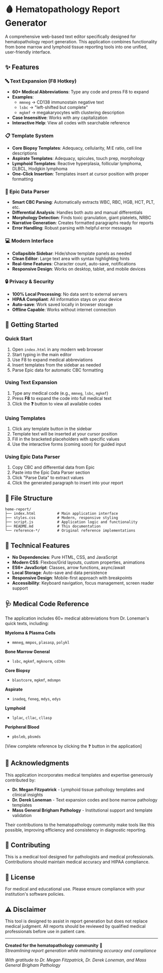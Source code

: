 # 🩸 Hematopathology Report Generator

A comprehensive web-based text editor specifically designed for hematopathology report generation. This application combines functionality from bone marrow and lymphoid tissue reporting tools into one unified, user-friendly interface.

## ✨ Features

### 🔤 Text Expansion (F8 Hotkey)
- **60+ Medical Abbreviations**: Type any code and press F8 to expand
- **Examples**: 
  - `mmneg` → CD138 immunostain negative text
  - `lsbc` → "left-shifted but complete"
  - `mgkmf` → megakaryocytes with clustering description
- **Case Insensitive**: Works with any capitalization
- **Interactive Help**: View all codes with searchable reference

### 📋 Template System
- **Core Biopsy Templates**: Adequacy, cellularity, M:E ratio, cell line descriptions
- **Aspirate Templates**: Adequacy, spicules, touch prep, morphology
- **Lymphoid Templates**: Reactive hyperplasia, follicular lymphoma, DLBCL, Hodgkin lymphoma
- **One-Click Insertion**: Templates insert at cursor position with proper formatting

### 🏥 Epic Data Parser
- **Smart CBC Parsing**: Automatically extracts WBC, RBC, HGB, HCT, PLT, etc.
- **Differential Analysis**: Handles both auto and manual differentials
- **Morphology Detection**: Finds toxic granulation, giant platelets, NRBC
- **Narrative Generation**: Creates formatted paragraphs ready for reports
- **Error Handling**: Robust parsing with helpful error messages

### 💻 Modern Interface
- **Collapsible Sidebar**: Hide/show template panels as needed
- **Clean Editor**: Large text area with syntax highlighting hints
- **Real-time Features**: Character count, auto-save, notifications
- **Responsive Design**: Works on desktop, tablet, and mobile devices

### 🔒 Privacy & Security
- **100% Local Processing**: No data sent to external servers
- **HIPAA Compliant**: All information stays on your device
- **Auto-save**: Work saved locally in browser storage
- **Offline Capable**: Works without internet connection

## 🚀 Getting Started

### Quick Start
1. Open `index.html` in any modern web browser
2. Start typing in the main editor
3. Use F8 to expand medical abbreviations
4. Insert templates from the sidebar as needed
5. Parse Epic data for automatic CBC formatting

### Using Text Expansion
1. Type any medical code (e.g., `mmneg`, `lsbc`, `mgkmf`)
2. Press **F8** to expand the code into full medical text
3. Click the **❓** button to view all available codes

### Using Templates
1. Click any template button in the sidebar
2. Template text will be inserted at your cursor position
3. Fill in the bracketed placeholders with specific values
4. Use the interactive forms (coming soon) for guided input

### Using Epic Data Parser
1. Copy CBC and differential data from Epic
2. Paste into the Epic Data Parser section
3. Click "Parse Data" to extract values
4. Click the generated paragraph to insert into your report

## 📁 File Structure

```
heme-report/
├── index.html          # Main application interface
├── styles.css          # Modern, responsive styling
├── script.js           # Application logic and functionality
├── README.md           # This documentation
└── reference-*/        # Original reference implementations
```

## 🔧 Technical Features

- **No Dependencies**: Pure HTML, CSS, and JavaScript
- **Modern CSS**: Flexbox/Grid layouts, custom properties, animations
- **ES6+ JavaScript**: Classes, arrow functions, async/await
- **Local Storage**: Auto-save and data persistence
- **Responsive Design**: Mobile-first approach with breakpoints
- **Accessibility**: Keyboard navigation, focus management, screen reader support

## 🩺 Medical Code Reference

The application includes 60+ medical abbreviations from Dr. Loneman's quick texts, including:

**Myeloma & Plasma Cells**
- `mmneg`, `mmpos`, `plasasp`, `polykl`

**Bone Marrow General**
- `lsbc`, `mgkmf`, `mgknorm`, `cd34n`

**Core Biopsy**
- `blastcore`, `mgkmf`, `mdsmpn`

**Aspirate**
- `inadeq`, `feneg`, `mdys`, `edys`

**Lymphoid**
- `lplac`, `cllac`, `cllasp`

**Peripheral Blood**
- `pbsleb`, `pbsmds`

[View complete reference by clicking the ❓ button in the application]

## 🙏 Acknowledgments

This application incorporates medical templates and expertise generously contributed by:

- **Dr. Megan Fitzpatrick** - Lymphoid tissue pathology templates and clinical insights
- **Dr. Derek Loneman** - Text expansion codes and bone marrow pathology templates  
- **Mass General Brigham Pathology** - Institutional support and template validation

Their contributions to the hematopathology community make tools like this possible, improving efficiency and consistency in diagnostic reporting.

## 🤝 Contributing

This is a medical tool designed for pathologists and medical professionals. Contributions should maintain medical accuracy and HIPAA compliance.

## 📄 License

For medical and educational use. Please ensure compliance with your institution's software policies.

## ⚠️ Disclaimer

This tool is designed to assist in report generation but does not replace medical judgment. All reports should be reviewed by qualified medical professionals before use in patient care.

---

**Created for the hematopathology community** 🔬  
*Streamlining report generation while maintaining accuracy and compliance*

*With gratitude to Dr. Megan Fitzpatrick, Dr. Derek Loneman, and Mass General Brigham Pathology*
